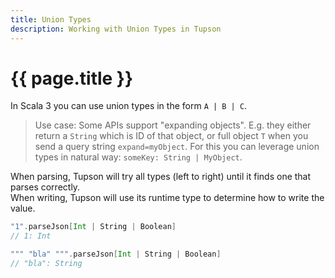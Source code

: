 ```yaml
---
title: Union Types
description: Working with Union Types in Tupson
---
```


# {{ page.title }}

In Scala 3 you can use union types in the form `A | B | C`.

> Use case: Some APIs support "expanding objects".
E.g. they either return a `String` which is ID of that object, or full object `T` when you send a query string `expand=myObject`.
For this you can leverage union types in natural way: `someKey: String | MyObject`.

When parsing, Tupson will try all types (left to right) until it finds one that parses correctly.  
When writing, Tupson will use its runtime type to determine how to write the value.


```scala
"1".parseJson[Int | String | Boolean]
// 1: Int

""" "bla" """.parseJson[Int | String | Boolean]
// "bla": String
```
